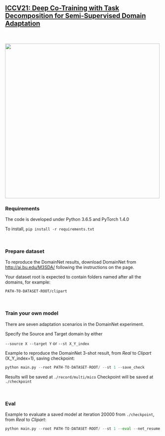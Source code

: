 ## [ICCV21: Deep Co-Training with Task Decomposition for Semi-Supervised Domain Adaptation](https://arxiv.org/abs/2007.12684)

<br />
<br />
<img src="https://github.com/LoyoYang/mico/blob/master/overall_framework.png" width="500">

### Requirements
The code is developed under Python 3.6.5 and PyTorch 1.4.0

To install,
```pip install -r requirements.txt```

<br />

### Prepare dataset
To reproduce the DomainNet results, download DomainNet from http://ai.bu.edu/M3SDA/ following the instructions on the page.

Your dataset root is expected to contain folders named after all the domains, for example: 

```PATH-TO-DATASET-ROOT/clipart```

<br />

### Train your own model
There are seven adaptation scenarios in the DomainNet experiment.

Specify the Source and Target domain by either

```--source X --target Y``` or ```--st X_Y_index```

Example to reproduce the DomainNet 3-shot result, from *Real* to *Clipart* (X_Y_index=1), saving checkpoint:

```python
python main.py --root PATH-TO-DATASET-ROOT/ --st 1 --save_check
```

Results will be saved at 
```./record/multi/mico```
Checkpoint will be saved at
```./checkpoint```


<br />

### Eval

Example to evaluate a saved model at iteration 20000 from ```./checkpoint```, from *Real* to *Clipart*:

```python
python main.py --root PATH-TO-DATASET-ROOT/ --st 1 --eval --net_resume Net_iter_model_mico_real_to_clipart_step_20000.pth.tar
```

